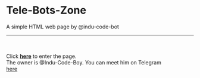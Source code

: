 # Tele-Bots-Zone
A simple HTML web page by @indu-code-bot
<hr>
<br><br>
Click <a href="https://indu-code-boy.github.io/Tele-Bots-Zone/"><b>here</b></a> to enter the page.
<br>
The owner is @Indu-Code-Boy. You can meet him on Telegram
<br>
<a href="https://t.me/II_Catman_Sup_Bot">here</a>
